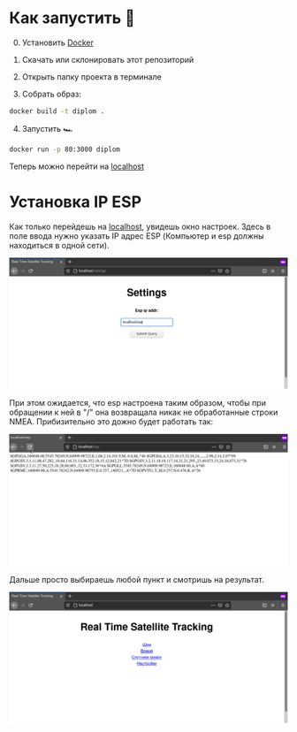 # Как запустить 🏃

0. Установить [Docker](https://www.docker.com/products/docker-desktop)

1. Скачать или склонировать этот репозиторий

2. Открыть папку проекта в терминале

3. Собрать образ:
```sh
docker build -t diplom .
```

4. Запустить 🏎
```sh
docker run -p 80:3000 diplom
```

Теперь можно перейти на [localhost](http://localhost)

# Установка IP ESP

Как только перейдешь на [localhost](http://localhost/), увидешь окно
настроек. Здесь в поле ввода нужно указать IP адрес ESP (Компьютер и
esp должны находиться в одной сети).

![Окно настроек](images/settings.png)

При этом ожидается, что esp настроена таким образом, чтобы при
обращении к ней в "/" она возвращала никак не обработанные строки NMEA.
Прибизительно это дожно будет работать так:

![Пример](images/nmea.gif)

Дальше просто выбираешь любой пункт и смотришь на результат.

![Пример](images/menu.png)
